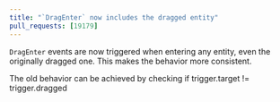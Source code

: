 ```yaml
---
title: "`DragEnter` now includes the dragged entity"
pull_requests: [19179]
---
```


`DragEnter` events are now triggered when entering any entity, even the originally dragged one. This makes the behavior more consistent.

The old behavior can be achieved by checking if trigger.target != trigger.dragged
